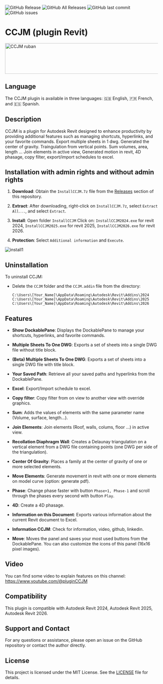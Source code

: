 ![GitHub Release](https://img.shields.io/github/v/release/98juju98/CCJM?include_prereleases&style=flat)
![GitHub All Releases](https://img.shields.io/github/downloads/98juju98/CCJM/total?style=flat)
![GitHub last commit](https://img.shields.io/github/last-commit/98juju98/CCJM?style=flat)
![GitHub issues](https://img.shields.io/github/issues/98juju98/CCJM?style=flat)

# CCJM (plugin Revit)
<img width="1412" height="101" alt="CCJM ruban" src="https://github.com/user-attachments/assets/68bf9692-0603-470d-938b-549968e9986f" />

## Language

The CCJM plugin is available in three languages: 🇬🇧 English, 🇫🇷 French, and 🇪🇸 Spanish.

## Description

CCJM is a plugin for Autodesk Revit designed to enhance productivity by providing additional features such as managing shortcuts, hyperlinks, and your favorite commands. Export multiple sheets in 1 dwg. Generated the center of gravity. Traingulation from vertical points. Sum volumes, area, length ... Join elements in active view, Generated motion in revit, 4D phasage, copy filter, export/import schedules to excel.

## Installation with admin rights and without admin rights
1. **Download**: Obtain the `InstallCCJM.7z` file from the [Releases](https://github.com/98juju98/CCJM/releases) section of this repository.

2. **Extract**: After downloading, right-click on `InstallCCJM.7z`, select `Extract All...`, and select `Extract`.  

3. **Install**: Open folder `InstallCCJM` Click on: `InstallCCJM2024.exe` for revit 2024, `InstallCCJM2025.exe` for revit 2025, `InstallCCJM2026.exe` for revit 2026.

4. **Protection**: Select `Additional information` and `Execute`.     

![install1](https://github.com/user-attachments/assets/6b1bf1b8-7474-4d51-b7c1-7f8390524df1)
  
## Uninstallation

To uninstall CCJM:

- Delete the `CCJM` folder and the `CCJM.addin` file from the directory:
  
  ```
  C:\Users\[Your_Name]\AppData\Roaming\Autodesk\Revit\Addins\2024
  C:\Users\[Your_Name]\AppData\Roaming\Autodesk\Revit\Addins\2025
  C:\Users\[Your_Name]\AppData\Roaming\Autodesk\Revit\Addins\2026
  ```

## Features

- **Show DockablePane**: Displays the DockablePane to manage your shortcuts, hyperlinks, and favorite commands.

- **Multiple Sheets To One DWG**: Exports a set of sheets into a single DWG file without title block.

- **(Beta) Multiple Sheets To One DWG**: Exports a set of sheets into a single DWG file with title block.

- **Your Saved Path**: Retrieve all your saved paths and hyperlinks from the DockablePane.

- **Excel**: Export/Import schedule to excel.

- **Copy filter**: Copy filter from on view to another view with override graphics.

- **Sum**: Adds the values of elements with the same parameter name (Volume, surface, length...).

- **Join Elements**: Join elements (Roof, walls, colums, floor ...) in active view.

- **Recollation Diaphragm Wall**: Creates a Delaunay triangulation on a vertical element from a DWG file containing points (one DWG per side of the triangulation).

- **Center Of Gravity**: Places a family at the center of gravity of one or more selected elements.

- **Move Elements**: Generate movement in revit with one or more elements on model curve (option: generate pdf).

- **Phase**: Change phase faster with button `Phase+1, Phase-1` and scroll through the phases every second with button `Play`.

- **4D**: Create a 4D phasage.

- **Information on this Document**: Exports various information about the current Revit document to Excel.

- **Information CCJM**: Check for information, video, github, linkedin.

- **Move**: Moves the panel and saves your most used buttons from the DockablePane. You can also customize the icons of this panel (16x16 pixel images).

## Video

You can find some video to explain features on this channel: https://www.youtube.com/@pluginCCJM

## Compatibility

This plugin is compatible with Autodesk Revit 2024, Autodesk Revit 2025, Autodesk Revit 2026.

## Support and Contact

For any questions or assistance, please open an issue on the GitHub repository or contact the author directly.

## License

This project is licensed under the MIT License. See the [LICENSE](https://github.com/98juju98/CCJM/blob/main/LICENSE) file for details.
